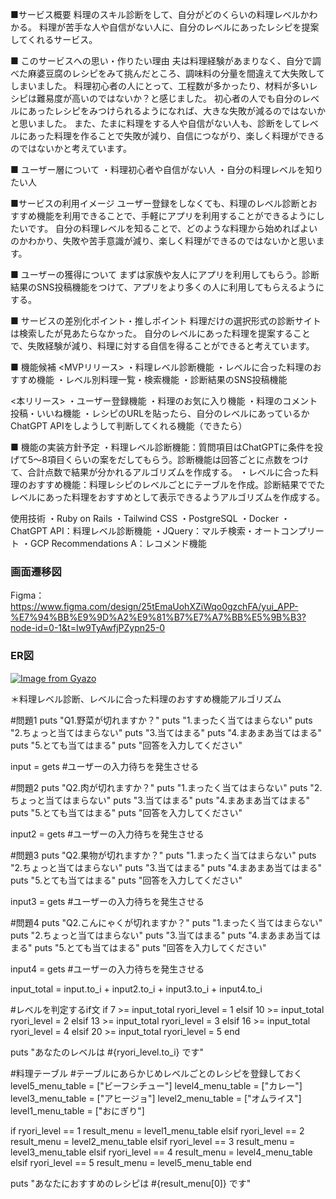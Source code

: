■サービス概要
料理のスキル診断をして、自分がどのくらいの料理レベルかわかる。
料理が苦手な人や自信がない人に、自分のレベルにあったレシピを提案してくれるサービス。

■ このサービスへの思い・作りたい理由
夫は料理経験があまりなく、自分で調べた麻婆豆腐のレシピをみて挑んだところ、調味料の分量を間違えて大失敗してしまいました。
料理初心者の人にとって、工程数が多かったり、材料が多いレシピは難易度が高いのではないか？と感じました。
初心者の人でも自分のレべルにあったレシピをみつけられるようになれば、大きな失敗が減るのではないかと思いました。
また、たまに料理をする人や自信がない人も、診断をしてレベルにあった料理を作ることで失敗が減り、自信につながり、楽しく料理ができるのではないかと考えています。

■ ユーザー層について
・料理初心者や自信がない人
・自分の料理レベルを知りたい人

■サービスの利用イメージ
ユーザー登録をしなくても、料理のレベル診断とおすすめ機能を利用できることで、手軽にアプリを利用することができるようにしたいです。
自分の料理レベルを知ることで、どのような料理から始めればよいのかわかり、失敗や苦手意識が減り、楽しく料理ができるのではないかと思います。


■ ユーザーの獲得について
まずは家族や友人にアプリを利用してもらう。診断結果のSNS投稿機能をつけて、アプリをより多くの人に利用してもらえるようにする。

■ サービスの差別化ポイント・推しポイント
料理だけの選択形式の診断サイトは検索したが見あたらなかった。
自分のレベルにあった料理を提案することで、失敗経験が減り、料理に対する自信を得ることができると考えています。

■ 機能候補
<MVPリリース>
・料理レベル診断機能
・レベルに合った料理のおすすめ機能
・レベル別料理一覧・検索機能
・診断結果のSNS投稿機能

<本リリース>
・ユーザー登録機能
・料理のお気に入り機能
・料理のコメント投稿・いいね機能
・レシピのURLを貼ったら、自分のレベルにあっているかChatGPT APIをしようして判断してくれる機能（できたら）

■ 機能の実装方針予定
・料理レベル診断機能：質問項目はChatGPTに条件を投げて5〜8項目くらいの案をだしてもらう。診断機能は回答ごとに点数をつけて、合計点数で結果が分かれるアルゴリズムを作成する。
・レベルに合った料理のおすすめ機能：料理レシピのレベルごとにテーブルを作成。診断結果ででたレベルにあった料理をおすすめとして表示できるようアルゴリズムを作成する。

使用技術
・Ruby on Rails
・Tailwind CSS
・PostgreSQL
・Docker
・ChatGPT API：料理レベル診断機能
・JQuery：マルチ検索・オートコンプリート
・GCP Recommendations A：レコメンド機能


### 画面遷移図
Figma：https://www.figma.com/design/25tEmaUohXZiWqo0gzchFA/yui_APP-%E7%94%BB%E9%9D%A2%E9%81%B7%E7%A7%BB%E5%9B%B3?node-id=0-1&t=Iw9TyAwfjPZypn25-0

### ER図
[![Image from Gyazo](https://i.gyazo.com/e85a5c97e39e32705c44c457ca3a2190.png)](https://gyazo.com/e85a5c97e39e32705c44c457ca3a2190)


＊料理レベル診断、レベルに合った料理のおすすめ機能アルゴリズム

#問題1
puts "Q1.野菜が切れますか？"
puts "1.まったく当てはまらない"
puts "2.ちょっと当てはまらない"
puts "3.当てはまる"
puts "4.まあまあ当てはまる"
puts "5.とても当てはまる"
puts "回答を入力してください"

input = gets #ユーザーの入力待ちを発生させる

#問題2
puts "Q2.肉が切れますか？"
puts "1.まったく当てはまらない"
puts "2.ちょっと当てはまらない"
puts "3.当てはまる"
puts "4.まあまあ当てはまる"
puts "5.とても当てはまる"
puts "回答を入力してください"

input2 = gets #ユーザーの入力待ちを発生させる

#問題3
puts "Q2.果物が切れますか？"
puts "1.まったく当てはまらない"
puts "2.ちょっと当てはまらない"
puts "3.当てはまる"
puts "4.まあまあ当てはまる"
puts "5.とても当てはまる"
puts "回答を入力してください"

input3 = gets #ユーザーの入力待ちを発生させる

#問題4
puts "Q2.こんにゃくが切れますか？"
puts "1.まったく当てはまらない"
puts "2.ちょっと当てはまらない"
puts "3.当てはまる"
puts "4.まあまあ当てはまる"
puts "5.とても当てはまる"
puts "回答を入力してください"

input4 = gets #ユーザーの入力待ちを発生させる

input_total = input.to_i + input2.to_i + input3.to_i + input4.to_i

#レベルを判定するif文
if 7 >= input_total
    ryori_level = 1
elsif 10 >= input_total
    ryori_level = 2
elsif 13 >= input_total
    ryori_level = 3
elsif 16 >= input_total
    ryori_level = 4
elsif 20 >= input_total
    ryori_level = 5
end

puts "あなたのレベルは #{ryori_level.to_i} です"

#料理テーブル
#テーブルにあらかじめレベルごとのレシピを登録しておく
level5_menu_table = ["ビーフシチュー"]
level4_menu_table = ["カレー"]
level3_menu_table = ["アヒージョ"]
level2_menu_table = ["オムライス"]
level1_menu_table = ["おにぎり"] 

if ryori_level == 1
    result_menu = level1_menu_table
elsif ryori_level == 2
    result_menu = level2_menu_table
elsif ryori_level == 3
    result_menu = level3_menu_table
elsif ryori_level == 4
    result_menu = level4_menu_table
elsif ryori_level == 5
    result_menu = level5_menu_table
end

puts "あなたにおすすめのレシピは #{result_menu[0]} です"